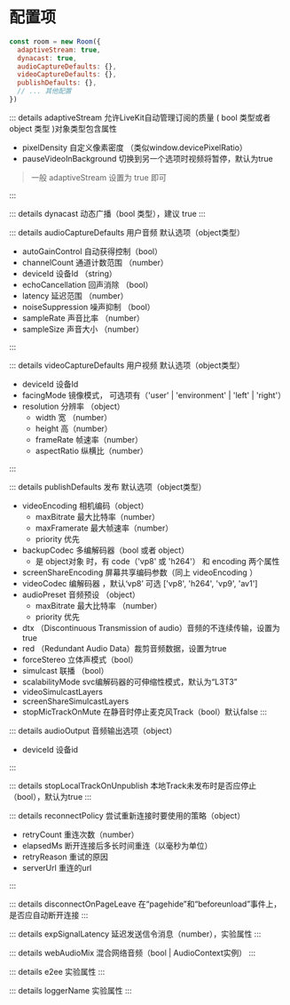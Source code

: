 # 配置项

```javascript
const room = new Room({
  adaptiveStream: true,
  dynacast: true,
  audioCaptureDefaults: {},
  videoCaptureDefaults: {},
  publishDefaults: {},
  // ... 其他配置
})
```

::: details adaptiveStream 允许LiveKit自动管理订阅的质量 ( bool 类型或者 object 类型 )对象类型包含属性

- pixelDensity  自定义像素密度 （类似window.devicePixelRatio）
- pauseVideoInBackground 切换到另一个选项时视频将暂停，默认为true
> 一般  adaptiveStream  设置为  true 即可

:::

::: details dynacast 动态广播（bool 类型），建议 true
:::

::: details audioCaptureDefaults 用户音频 默认选项（object类型）

- autoGainControl 自动获得控制（bool）
- channelCount 通道计数范围 （number）
- deviceId 设备Id （string）
- echoCancellation 回声消除 （bool）
- latency 延迟范围 （number）
- noiseSuppression 噪声抑制 （bool）
- sampleRate 声音比率 （number）
- sampleSize 声音大小 （number）

:::

::: details videoCaptureDefaults 用户视频 默认选项（object类型）

- deviceId  设备Id
- facingMode 镜像模式， 可选项有（'user' | 'environment' | 'left' | 'right'）
- resolution 分辨率 （object）
  - width 宽 （number）
  - height 高（number）
  - frameRate 帧速率（number）
  - aspectRatio 纵横比（number）

::: 

::: details publishDefaults 发布 默认选项（object类型）
- videoEncoding 相机编码（object）
  - maxBitrate 最大比特率（number）
  - maxFramerate 最大帧速率（number）
  - priority 优先
- backupCodec 多编解码器（bool 或者 object）
  - 是 object对象 时，有 code（'vp8' 或 'h264'） 和 encoding 两个属性
- screenShareEncoding 屏幕共享编码参数（同上 videoEncoding ）
- videoCodec 编解码器 ，默认‘vp8’ 可选 ['vp8', 'h264', 'vp9', 'av1']
- audioPreset 音频预设 （object）
  - maxBitrate 最大比特率 （number）
  - priority 优先
- dtx （Discontinuous Transmission of audio）音频的不连续传输，设置为true
- red （Redundant Audio Data）裁剪音频数据，设置为true
- forceStereo 立体声模式（bool）
- simulcast 联播 （bool）
- scalabilityMode svc编解码器的可伸缩性模式，默认为“L3T3”
- videoSimulcastLayers 
- screenShareSimulcastLayers 
- stopMicTrackOnMute 在静音时停止麦克风Track（bool）默认false
:::

::: details audioOutput 音频输出选项（object）

- deviceId 设备id

:::

::: details stopLocalTrackOnUnpublish 本地Track未发布时是否应停止（bool），默认为true
:::

::: details reconnectPolicy 尝试重新连接时要使用的策略（object）

- retryCount 重连次数（number）
- elapsedMs 断开连接后多长时间重连（以毫秒为单位）
- retryReason 重试的原因
- serverUrl 重连的url

:::

::: details disconnectOnPageLeave 在“pagehide”和“beforeunload”事件上，是否应自动断开连接
:::

::: details expSignalLatency 延迟发送信令消息（number），实验属性
:::

::: details webAudioMix 混合网络音频（bool | AudioContext实例）
:::

::: details e2ee 实验属性
:::

::: details loggerName 实验属性
:::